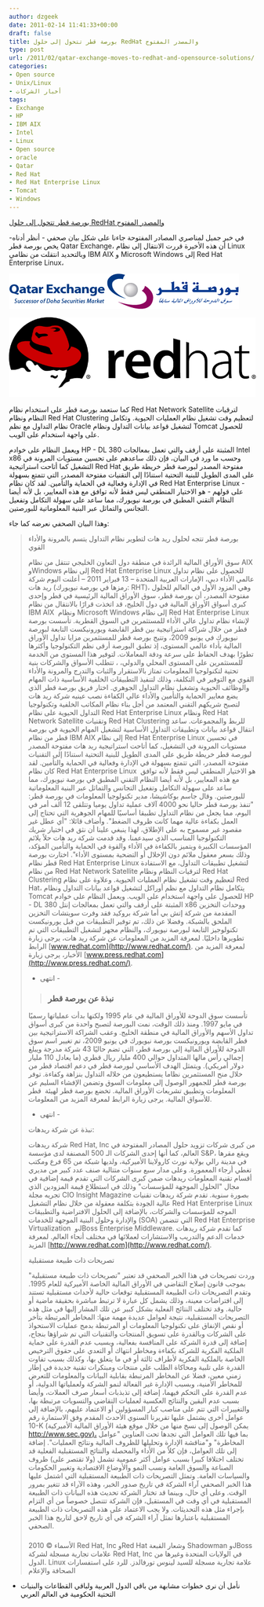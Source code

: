 ```yaml
---
author: dzgeek
date: 2011-02-14 11:41:33+00:00
draft: false
title: بورصة قطر تتحول إلى حلول RedHat والمصدر المفتوح
type: post
url: /2011/02/qatar-exchange-moves-to-redhat-and-opensource-solutions/
categories:
- Open source
- Unix/Linux
- أخبار الشركات
tags:
- Exchange
- HP
- IBM AIX
- Intel
- Linux
- Open source
- oracle
- Qatar
- Red Hat
- Red Hat Enterprise Linux
- Tomcat
- Windows
---
```


[بورصة قطر تتحول إلى حلول RedHat والمصدر المفتوح](http://wp.me/pH2gY-1MG)


في خبر جميل لمناصري المصادر المفتوحة جاءنا على شكل بيان صحفي - أنظر أدناه- يخص بورصة قطر Qatar Exchange، أن هذه الأخيرة قررت الانتقال إلى نظام Linux  وبالتحديد انتقلت من نظامي IBM AIX و Microsoft Windows إلى Red Hat Enterprise Linux،


[![](Qatar_Exchange-logo.gif)
](https://www.it-scoop.com/2011/02/qatar-exchange-moves-to-redhat-and-opensource-solutions)




[![](redhat-logo2.jpeg)
](https://www.it-scoop.com/2011/02/qatar-exchange-moves-to-redhat-and-opensource-solutions)


كما ستعمد بورصة قطر على استخدام نظام Red Hat Network Satellite لترقيات النظام ونظام Red Hat Clustering لتعظيم وقت تشغيل نظام العمليات الحيوية. وتكامل نظام التداول مع نظم Oracle لتشغيل قواعد بيانات التداول ونظام Tomcat للحصول على واجهة استخدام على الويب.

ويعمل النظام على خوادم  HP - DL 380 المثبتة على أرفف والتي تعمل بمعالجات Intel x86 وحسب ما ورد في البيان، فإن ذلك ساعدهم على تحسين مستويات المرونة في التشغيل كما أتاحت استراتيجية Red Hat مفتوحة المصدر لبورصة قطر خريطة طريق على  المدى الطويل للبنية التحتية استنادًا إلى التقنيات مفتوحة المصدر، التي  تتمتع بسهولة في الإدارة وفعالية في الحماية والتأمين. لقد كان نظام Red  Hat Enterprise Linux - على قولهم - هو الاختيار المنطقي ليس فقط لأنه توافق مع هذه  المعايير، بل لأنه أيضا النظام التقني المطبق في بورصة نيويورك، مما ساعد  على سهولة التكامل وتفعيل التجانس والتماثل عبر البنية المعلوماتية  للبورصتين.


[
](redhat-logo2.jpeg)




[
](redhat-logo2.jpeg)







وهذا البيان الصحفي نعرضه كما جاء:




<!-- more -->





<blockquote>بورصة قطر تتجه لحلول ريد هات لتطوير نظام التداول يتسم بالمرونة والأداء القوي

سوق  الأوراق المالية الرائدة في منطقة دول التعاون الخليجي تنتقل من نظام AIX  وWindows إلى نظام Red Hat Enterprise Linux للحصول على نظام تداول عالمي  الأداء
دبي، الإمارات العربية المتحدة – 13 فبراير 2011 –  أعلنت اليوم شركة ريد هات (رمزها في بورصة نيويورك: RHT)، وهي المزود  الأول في العالم للحلول مفتوحة المصدر، أن بورصة قطر، سوق الأوراق المالية  الرئيسية في قطر وإحدى كبرى أسواق الأوراق المالية في دول الخليج، قد اتخذت  قرارًا بالانتقال من نظام IBM AIX  ونظام Microsoft Windows إلى نظام Red  Hat Enterprise Linux لإنشاء نظام تداول عالي الأداء للمستثمرين في السوق  القطرية.
تأسست  بورصة قطر من خلال شراكة استراتيجية بين قطر القابضة ويورونيكست التابعة  لبورصة نيويورك في يونيو 2009، وتتيح بورصة قطر للمستثمرين مزايا تداول  الأوراق المالية بأداء عالمي المستوى، إذ تطبق البورصة أرقى نظم  التكنولوجيا وأكثرها تطورًا بهدف الحفاظ على سرعة ودقة المعاملات. لتوفير  هذا المستوى من الخدمة للمستثمرين على المستوى المحلي والدولي، ، تتطلب  الأسواق والشركات بنية تحتية لتكنولوجيا المعلومات تمتاز بالاستقرار  والثبات والتدرج والمرونة والأداء القوي مع التوفير في التكلفة، وذلك  لتنفيذ التطبيقات الخلفية الأساسية ذات المهام والوظائف الحيوية وتشغيل  نظام التداول الجوهري.
اختار  فريق بورصة قطر الذي يضع معايير الحماية والتأمين والأداء عالي الكفاءة  نصب عينيه شركة ريد هات لتصبح شريكهم التقني المعتمد من أجل بناء نظام  المكاتب الخلفية وتكنولوجيا التداول الحيوية على نظام Red Hat Enterprise  Linux ونظام Red Hat Network Satellite وتقنيات Red Hat Clustering للربط  والمجموعات.
ساعد  انتقال قواعد بيانات وتطبيقات التداول الأساسية لتشغيل المهام الحيوية في  بورصة قطر من نظام IBM AIX إلى نظام Red Hat Enterprise Linux في تحسين  مستويات المرونة في التشغيل، كما أتاحت استراتيجية ريد هات مفتوحة المصدر  لبورصة قطر خريطة طريق على المدى الطويل للبنية التحتية استنادًا إلى  التقنيات مفتوحة المصدر، التي تتمتع بسهولة في الإدارة وفعالية في الحماية  والتأمين. لقد كان نظام Red Hat Enterprise Linux  هو الاختيار المنطقي ليس  فقط لأنه توافق مع هذه المعايير، بل لأنه أيضا النظام التقني المطبق في  بورصة نيويورك، مما ساعد على سهولة التكامل وتفعيل التجانس والتماثل عبر  البنية المعلوماتية للبورصتين.
وقال  جاسم بوكاشيشا، مدير تكنولوجيا المعلومات في بورصة قطر: "تنفذ بورصة قطر  حاليا نحو 4000 آلاف عملية تداول يوميا وتتلقى 12 ألف أمر في اليوم، مما  يجعل من نظام التداول تطبيقا أساسيًا للمهام الجوهرية التي تحتاج إلى العمل  بكفاءة عالية مهما كانت ظروف الضغط". وأضاف قائلا: "أي عطل غير مقصود غير  مسموح به على الإطلاق، لهذا ينبغي علينا أن نثق في اختيار شريك التكنولوجيا  المناسب الذي سيدعمنا. وقد قدمت شركة ريد هات حلاً يلائم المؤسسات الكبيرة  ويتميز بالكفاءة في الأداء والقوة في الحماية والتأمين المؤكد، وذلك بسعر  معقول ملائم دون الإخلال أو التضحية بمستوى الأداء".
اختارت  بورصة قطر نظام Red Hat Enterprise Linux لتشغيل تطبيقات التداول، مع  الاستفادة من نظام Red Hat Network Satellite لترقيات النظام ونظام Red Hat  Clustering لتعظيم وقت تشغيل نظام العمليات الحيوية. وعلاوة على نظام Red  Hat، يتكامل نظام التداول مع نظم أوراكل لتشغيل قواعد بيانات التداول ونظام  Tomcat للحصول على واجهة استخدام على الويب. ويعمل النظام على خوادم HP -  DL 380 المثبتة على أرفف والتي تعمل بمعالجات إنتل x86 ووحدات التخزين  المقدمة من شركة إتش بي أما شركة بروكيد فقد وفرت سويتشات التخزين الملحق  بالشبكة. وفضلا عن ذلك، تم توفير التطبيقات من قبل يورونيكست تكنولوجيز  التابعة لبورصة نيويورك، والنظام مجهز لتشغيل التطبيقات التي تم تطويرها  داخليًا.
لمعرفة المزيد من المعلومات عن شركة ريد هات، يرجى زيارة الرابط [www.redhat.com](http://www.redhat.com/). لمعرفة المزيد من الأخبار، يرجى زيارة [www.press.redhat.com](http://www.press.redhat.com/).

- انتهى -

> 
> ### نبذة عن بورصة قطر
> 
> 
تأسست  سوق الدوحة للأوراق المالية في عام 1995 ولكنها بدأت عملياتها رسميًا في  مايو 1997. ومنذ ذلك الوقت، نمت البورصة لتصبح واحدة من كبرى أسواق تداول  الأسهم والأوراق المالية في منطقة الخليج. وعقب الشراكة الاستراتيجية بين  قطر القابضة ويورونيكست بورصة نيويورك في يونيو 2009، تم تغيير اسم سوق  الدوحة للأوراق المالية إلى بورصة قطر، التي تضم حاليًا 43 شركة مدرجة  ويبلغ إجمالي رأس مالها المتداول حوالي 400 مليار ريال قطري (ما يعادل 110  مليار دولار أمريكي). ويتمثل الهدف الأساسي لبورصة قطر في دعم اقتصاد قطر  من خلال منح المستثمرين نظاما يستطيعون من خلاله التداول بنزاهة وكفاءة.  توفر بورصة قطر للجمهور الوصول إلى معلومات السوق وتضمن الإفشاء السليم عن  المعلومات وتطبيق تشريعات الأوراق المالية. تخضع بورصة قطر لهيئة  قطر  للأسواق المالية. يرجى زيارة الرابط لمعرفة المزيد من المعلومات.
- انتهى -

نبذة عن شركة ريدهات:

شركة  ريدهات Red Hat, Inc من كبرى شركات تزويد حلول المصادر المفتوحة في  العالم، كما أنها إحدى الشركات الـ 500 المصنفة لدى مؤسسة S&P، ويقع  مقرها في مدينة رالي بولاية نورث كارولاينا الأميركية، ولديها شبكة من 65  فرع ومكتب تغطي أرجاء المعمورة. وعلى مدار سبع سنوات متتالية صنف عدد كبير  من مديري أقسام تقنية المعلومات ريدهات ضمن كبرى الشركات التي تقدم قيمة  إضافية في مجال "الحلول الموجهة للمؤسسات" وذلك في استطلاع قيمة المزودين  الذي تجريه مجلة CIO Insight Magazine بصورة سنوية. تقدم شركة ريدهات  تقنيات عالية الجودة بتكلفة معقولة من خلال نظام التشغيل Red Hat  Enterprise Linux الموجه للمؤسسات والشركات، بالإضافة إلى الحلول  الافتراضية والتطبيقات والإدارة وحلول البنية الموجهة للخدمات (SOA) التي  تتضمن Red Hat Enterprise Virtualization  وJBoss Enterprise Middleware.  كما تقدم شركة ريدهات خدمات الدعم والتدريب والاستشارات لعملائها في مختلف  أنحاء العالم. لمعرفة المزيد [http://www.redhat.com](http://www.redhat.com/).

تصريحات ذات طبيعة مستقبلية

وردت  تصريحات في هذا الخبر الصحفي قد تعتبر "تصريحات ذات طبيعة مستقبلية" بموجب  قانون إصلاح التقاضي في الأوراق المالية الخاصة الأميركية للعام 1995.  وتقدم التصريحات ذات الطبيعة المستقبلية توقعات حالية لأحداث مستقبلية  تستند إلى افتراضات معينة، وذلك يشمل كل عبارة لا ترتبط مباشرة بحقيقة  ماضية أو حالية. وقد تختلف النتائج الفعلية بشكل كبير عن تلك المشار إليها  في مثل هذه التصريحات المستقبلية، نتيجة لعوامل عديدة مهمة منها: المخاطر  المرتبطة بتأخر أو نقص الإنفاق على تكنولوجيا المعلومات أو المرتبطة بدمج  عمليات الاستحواذ على الشركات وبالقدرة على تسويق المنتجات والتقنيات التي  تم شراؤها بنجاح، إضافة إلى قدرة الشركة على المنافسة بفعالية، وبسبب عدم  القدرة على حماية الملكية الفكرية للشركة بكفاءة ومخاطر انتهاك أو التعدي  على حقوق الترخيص الخاصة بالملكية الفكرية لأطراف ثالثة أو في ما يتعلق  بها، وكذلك بسبب تفاوت القدرة على تلبية ومحاكاة الطلب على منتجات ومبتكرات  تقنية جديدة في إطار زمني معين، فضلا عن المخاطر المرتبطة بقابلية  البيانات والمعلومات للتعرض للمخاطر الأمنية، وبسبب الإدارة غير الفعالة  لنمو الشركة ولعملياتها الدولية، أو عدم القدرة على التحكم فيهما، إضافة  إلى تذبذبات أسعار صرف العملات، وأيضا بسبب عدم اليقين والنتائج العكسية  لعمليات التقاضي والتسويات مرتبطة بها، والتغييرات التي تتم على مناصب كبار  المسؤولين أو الاعتماد عليهم، بالإضافة إلى عوامل أخرى يشتمل عليها  تقريرنا السنوي الأحدث المقدم وفق الاستمارة رقم 10-K (يمكن الوصول إلى نسخ  منها من خلال موقع هيئة الأوراق المالية الأميركية [http://www.sec.gov)،](https://docs.google.com/document/d/1t8ZrzQoXRNAKu6eeXm9EsOvjeqEXt66mI4e_OwF-okY/edit?hl=en&pli=1&authkey=CLW6-fAH) بما فيها تلك العوامل التي تجدها تحت العناوين "عوامل المخاطرة" و"مناقشة  الإدارة وتحليلها للظروف المالية ونتائج العمليات". إضافة إلى تلك العوامل،  فإن كلاً من الأداء والمحصلة والنتائج المستقبلية الفعلية قد تختلف  اختلافا كبيرا بسبب عوامل أكثر عمومية تشمل (ولا تقتصر على) ظروف الصناعة  والسوق العامة ونسب النمو والأوضاع الاقتصادية وتغيير الحكومات والسياسات  العامة. وتمثل التصريحات ذات الطبيعة المستقبلية التي اشتمل عليها هذا  الخبر الصحفي آراء الشركة في تاريخ صدور الخبر، وهذه الآراء قد تتغير بمرور  الوقت. وعلى أي حال، وبينما قد تختار الشركة تحديث هذه البيانات ذات  الطبيعة المستقبلية في أي وقت في المستقبل، فإن الشركة تتنصل خصوصاً من أي  التزام بإجراء مثل هذه التحديثات. ولا يجب الاعتماد على هذه التصريحات ذات  الطبيعة المستقبلية باعتبارها تمثل آراء الشركة في أي تاريخ لاحق لتاريخ  هذا الخبر الصحفي.
###

الأسماء  © 2010 Red Hat, Inc وRed Hat وشعار القبعة Shadowman وJBoss علامات  تجارية مسجلة لشركة Red Hat, Inc في الولايات المتحدة وغيرها من الدول.  Linux علامة تجارية مسجلة للسيد لينوس تورفالدز.
للرد على استفسارات الصحافة والإعلام</blockquote>


- نأمل أن نرى خطوات مشابهة من باقي الدول العربية ولباقي القطاعات والبنيات التحتية الحكومية في العالم العربي
